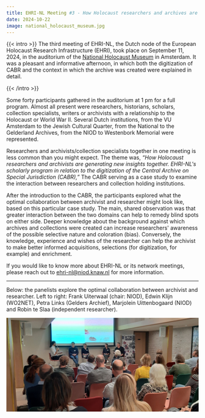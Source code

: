 ```yaml
---
title: EHRI-NL Meeting #3 - How Holocaust researchers and archives are generating new insights together. EHRI-NL's scientific program in relation to the digitization of the Central Archive on Special Jurisdiction (CABR).
date: 2024-10-22
image: national_holocaust_museum.jpg
---
```


{{< intro >}}
The third meeting of EHRI-NL, the Dutch node of the European Holocaust Research Infrastructure (EHRI), took place on September 11, 2024, in the auditorium of the [National Holocaust Museum](https://jck.nl/locatie/nationaal-holocaustmuseum) in Amsterdam. It was a pleasant and informative afternoon, in which both the digitization of CABR and the context in which the archive was created were explained in detail.

{{< /intro >}}

Some forty participants gathered in the auditorium at 1 pm for a full program. Almost all present were researchers, historians, scholars, collection specialists, writers or archivists with a relationship to the Holocaust or World War II. Several Dutch institutions, from the VU Amsterdam to the Jewish Cultural Quarter, from the National to the Gelderland Archives, from the NIOD to Westenbork Memorial were represented.

Researchers and archivists/collection specialists together in one meeting is less common than you might expect. The theme was, *“How Holocaust researchers and archivists are generating new insights together. EHRI-NL's scholarly program in relation to the digitization of the Central Archive on Special Jurisdiction (CABR),”* The CABR serving as a case study to examine the interaction between researchers and collection holding institutions.

After the introduction to the CABR, the participants explored what the optimal collaboration between archivist and researcher might look like, based on this particular case study. The main, shared observation was that greater interaction between the two domains can help to remedy blind spots on either side. Deeper knowledge about the background against which archives and collections were created can increase researchers' awareness of the possible selective nature and coloration (bias). Conversely, the knowledge, experience and wishes of the researcher can help the archivist to make better informed acquisitions, selections (for digitization, for example) and enrichment.


If you would like to know more about EHRI-NL or its network meetings, please reach out to ehri-nl@niod.knaw.nl for more information.


---

Below: the panelists explore the optimal collaboration between archivist and researcher. Left to right: Frank Uiterwaal (chair: NIOD), Edwin Klijn (WO2NET), Petra Links (Gelders Archief), Marjolein Uittenbogaard (NIOD) and Robin te Slaa (independent researcher).

![EHRI-NL consortium meeting](./ehri-nl-meeting-03.jpg)
